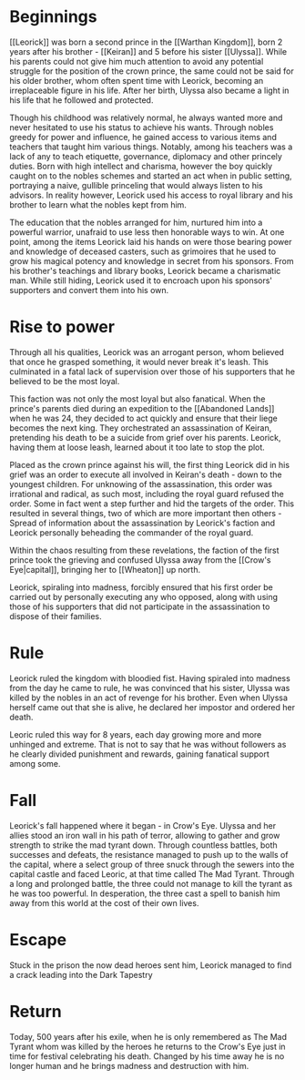 # Beginnings
[[Leorick]] was born a second prince in the [[Warthan Kingdom]], born 2 years after his brother - [[Keiran]] and 5 before his sister [[Ulyssa]].
While his parents could not give him much attention to avoid any potential struggle for the position of the crown prince, the same could not be said for his older brother, whom often spent time with Leorick, becoming an irreplaceable figure in his life. After her birth, Ulyssa also became a light in his life that he followed and protected.

Though his childhood was relatively normal, he always wanted more and never hesitated to use his status to achieve his wants.
Through nobles greedy for power and influence, he gained access to various items and teachers that taught him various things. Notably, among his teachers was a lack of any to teach etiquette, governance, diplomacy and other princely duties.
Born with high intellect and charisma, however the boy quickly caught on to the nobles schemes and started an act when in public setting, portraying a naive, gullible princeling that would always listen to his advisors. In reality however, Leorick used his access to royal library and his brother to learn what the nobles kept from him.

The education that the nobles arranged for him, nurtured him into a powerful warrior, unafraid to use less then honorable ways to win.
At one point, among the items Leorick laid his hands on were those bearing power and knowledge of deceased casters, such as grimoires that he used to grow his magical potency and knowledge in secret from his sponsors.
From his brother's teachings and library books, Leorick became a charismatic man. While still hiding, Leorick used it to encroach upon his sponsors' supporters and convert them into his own.

# Rise to power
Through all his qualities, Leorick was an arrogant person, whom believed that once he grasped something, it would never break it's leash. This culminated in a fatal lack of supervision over those of his supporters that he believed to be the most loyal.

This faction was not only the most loyal but also fanatical. When the prince's parents died during an expedition to the [[Abandoned Lands]] when he was 24, they decided to act quickly and ensure that their liege becomes the next king. They orchestrated an assassination of Keiran, pretending his death to be a suicide from grief over his parents. Leorick, having them at loose leash, learned about it too late to stop the plot.

Placed as the crown prince against his will, the first thing Leorick did in his grief was an order to execute all involved in Keiran's death - down to the youngest children.
For unknowing of the assassination, this order was irrational and radical, as such most, including the royal guard refused the order. Some in fact went a step further and hid the targets of the order.
This resulted in several things, two of which are more important then others - Spread of information about the assassination by Leorick's faction and Leorick personally beheading the commander of the royal guard.

Within the chaos resulting from these revelations, the faction of the first prince took the grieving and confused Ulyssa away from the [[Crow's Eye|capital]], bringing her to [[Wheaton]] up north.

Leorick, spiraling into madness, forcibly ensured that his first order be carried out by personally executing any who opposed, along with using those of his supporters that did not participate in the assassination to dispose of their families.

# Rule
Leorick ruled the kingdom with bloodied fist. Having spiraled into madness from the day he came to rule, he was convinced that his sister, Ulyssa was killed by the nobles in an act of revenge for his brother. Even when Ulyssa herself came out that she is alive, he declared her impostor and ordered her death.

Leoric ruled this way for 8 years, each day growing more and more unhinged and extreme.
That is not to say that he was without followers as he clearly divided punishment and rewards, gaining fanatical support among some.
# Fall
Leorick's fall happened where it began - in Crow's Eye.
Ulyssa and her allies stood an iron wall in his path of terror, allowing to gather and grow strength to strike the mad tyrant down.
Through countless battles, both successes and defeats, the resistance managed to push up to the walls of the capital, where a select group of three snuck through the sewers into the capital castle and faced Leoric, at that time called The Mad Tyrant.
Through a long and prolonged battle, the three could not manage to kill the tyrant as he was too powerful. In desperation, the three cast a spell to banish him away from this world at the cost of their own lives.
# Escape
Stuck in the prison the now dead heroes sent him, Leorick managed to find a crack leading into the Dark Tapestry

# Return
Today, 500 years after his exile, when he is only remembered as The Mad Tyrant whom was killed by the heroes he returns to the Crow's Eye just in time for festival celebrating his death.
Changed by his time away he is no longer human and he brings madness and destruction with him.